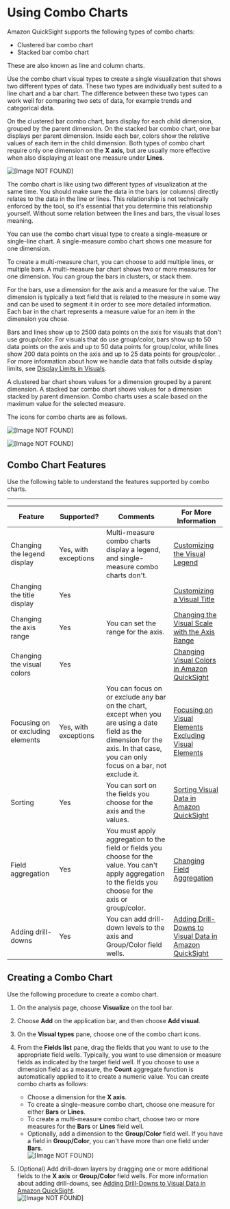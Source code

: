 # Using Combo Charts<a name="combo-charts"></a>

Amazon QuickSight supports the following types of combo charts:
+ Clustered bar combo chart
+ Stacked bar combo chart

These are also known as line and column charts\.

Use the combo chart visual types to create a single visualization that shows two different types of data\. These two types are individually best suited to a line chart and a bar chart\. The difference between these two types can work well for comparing two sets of data, for example trends and categorical data\.

On the clustered bar combo chart, bars display for each child dimension, grouped by the parent dimension\. On the stacked bar combo chart, one bar displays per parent dimension\. Inside each bar, colors show the relative values of each item in the child dimension\. Both types of combo chart require only one dimension on the **X axis**, but are usually more effective when also displaying at least one measure under **Lines**\. 

![\[Image NOT FOUND\]](http://docs.aws.amazon.com/quicksight/latest/user/images/combo-chart-example1.png)

The combo chart is like using two different types of visualization at the same time\. You should make sure the data in the bars \(or columns\) directly relates to the data in the line or lines\. This relationship is not technically enforced by the tool, so it's essential that you determine this relationship yourself\. Without some relation between the lines and bars, the visual loses meaning\.

You can use the combo chart visual type to create a single\-measure or single\-line chart\. A single\-measure combo chart shows one measure for one dimension\. 

To create a multi\-measure chart, you can choose to add multiple lines, or multiple bars\. A multi\-measure bar chart shows two or more measures for one dimension\. You can group the bars in clusters, or stack them\. 

For the bars, use a dimension for the axis and a measure for the value\. The dimension is typically a text field that is related to the measure in some way and can be used to segment it in order to see more detailed information\. Each bar in the chart represents a measure value for an item in the dimension you chose\. 

Bars and lines show up to 2500 data points on the axis for visuals that don't use group/color\. For visuals that do use group/color, bars show up to 50 data points on the axis and up to 50 data points for group/color, while lines show 200 data points on the axis and up to 25 data points for group/color\. \. For more information about how we handle data that falls outside display limits, see [Display Limits in Visuals](working-with-visual-types.md#display-limits)\.

A clustered bar chart shows values for a dimension grouped by a parent dimension\. A stacked bar combo chart shows values for a dimension stacked by parent dimension\. Combo charts uses a scale based on the maximum value for the selected measure\. 

The icons for combo charts are as follows\.

![\[Image NOT FOUND\]](http://docs.aws.amazon.com/quicksight/latest/user/images/clustered-bar-combo-chart.png)

![\[Image NOT FOUND\]](http://docs.aws.amazon.com/quicksight/latest/user/images/stacked-bar-combo-chart.png)

## Combo Chart Features<a name="combo-chart-features"></a>

Use the following table to understand the features supported by combo charts\.


****  

| Feature | Supported? | Comments | For More Information | 
| --- | --- | --- | --- | 
| Changing the legend display | Yes, with exceptions | Multi\-measure combo charts display a legend, and single\-measure combo charts don't\. | [Customizing the Visual Legend](formatting-a-visual.md#customizing-visual-legend) | 
| Changing the title display | Yes |  | [Customizing a Visual Title](formatting-a-visual.md#displaying-visual-title) | 
| Changing the axis range | Yes | You can set the range for the axis\. | [Changing the Visual Scale with the Axis Range](formatting-a-visual.md#changing-visual-scale-axis-range) | 
| Changing the visual colors | Yes |  | [Changing Visual Colors in Amazon QuickSight](changing-visual-colors.md) | 
| Focusing on or excluding elements | Yes, with exceptions | You can focus on or exclude any bar on the chart, except when you are using a date field as the dimension for the axis\. In that case, you can only focus on a bar, not exclude it\. |  [Focusing on Visual Elements](focusing-on-visual-elements.md) [Excluding Visual Elements](excluding-visual-elements.md) | 
| Sorting | Yes | You can sort on the fields you choose for the axis and the values\. | [Sorting Visual Data in Amazon QuickSight](sorting-visual-data.md) | 
| Field aggregation | Yes | You must apply aggregation to the field or fields you choose for the value\. You can't apply aggregation to the fields you choose for the axis or group/color\. | [Changing Field Aggregation](changing-field-aggregation.md) | 
| Adding drill\-downs | Yes | You can add drill\-down levels to the axis and Group/Color field wells\. | [Adding Drill\-Downs to Visual Data in Amazon QuickSight](adding-drill-downs.md) | 

## Creating a Combo Chart<a name="create-combo-chart"></a>

Use the following procedure to create a combo chart\.

1. On the analysis page, choose **Visualize** on the tool bar\.

1. Choose **Add** on the application bar, and then choose **Add visual**\.

1. On the **Visual types** pane, choose one of the combo chart icons\.

1. From the **Fields list** pane, drag the fields that you want to use to the appropriate field wells\. Typically, you want to use dimension or measure fields as indicated by the target field well\. If you choose to use a dimension field as a measure, the **Count** aggregate function is automatically applied to it to create a numeric value\. You can create combo charts as follows:
   + Choose a dimension for the **X axis**\.
   + To create a single\-measure combo chart, choose one measure for either **Bars** or **Lines**\.
   + To create a multi\-measure combo chart, choose two or more measures for the **Bars** or **Lines** field well\. 
   + Optionally, add a dimension to the **Group/Color** field well\. If you have a field in **Group/Color**, you can't have more than one field under **Bars**\.  
![\[Image NOT FOUND\]](http://docs.aws.amazon.com/quicksight/latest/user/images/combo-chart-example2-clustered.png)

1. \(Optional\) Add drill\-down layers by dragging one or more additional fields to the **X axis** or **Group/Color** field wells\. For more information about adding drill\-downs, see [Adding Drill\-Downs to Visual Data in Amazon QuickSight](adding-drill-downs.md)\.   
![\[Image NOT FOUND\]](http://docs.aws.amazon.com/quicksight/latest/user/images/combo-chart-example3-stacked.png)